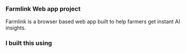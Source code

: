 ### Farmlink Web app project 
Farmlink is a browser based web app built to help farmers get instant AI insights.

### I built this using

